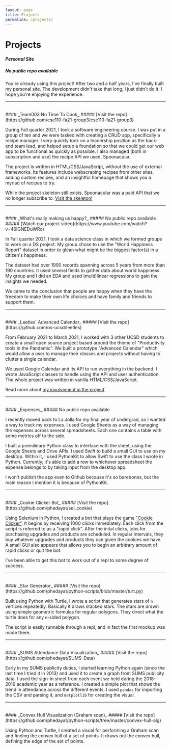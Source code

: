 ```yaml
---
layout: page
title: Projects
permalink: /projects/
---
```


<h1 class="page-heading">Projects</h1>

#### _Personal Site_
##### No public repo available

You're already using this project! After two and a half years, I've finally built my personal site. The development didn't take that long, I just didn't do it. I hope you're enjoying the experience.

---
<br>
#### _Team003 No Time To Cook_
##### [Visit the repo](https://github.com/cse110-fa21-group3/cse110-fa21-group3)

During Fall quarter 2021, I took a software engineering course. I was put in a group of ten and we were tasked with creating a CRUD app, specifically a recipe manager. I very quickly took on a leadership position as the back-end team lead, and helped setup a foundation so that we could get our web app to be functional as quickly as possible. I also managed (both in subscription and use) the recipe API we used, Spoonacular.

The project is written in HTML/CSS/JavaScript, without the use of external frameworks. Its features include webscraping recipes from other sites, adding custom recipes, and an insightful homepage that shows you a myriad of recipes to try.

While the project skeleton still exists, Spoonacular was a paid API that we no longer subscribe to. [Visit the skeleton!](https://notimetocook.netlify.app/)

---
<br>
#### _What's really making us happy?_
##### No public repo available
##### [Watch our project video](https://www.youtube.com/watch?v=46IGNEDuWRo)

In Fall quarter 2021, I took a data science class in which we formed groups to work on a DS project. My group chose to use the "World Happiness Report" dataset in order to glean what might be the biggest factor(s) in a citizen's happiness.

The dataset had over 1900 records spanning across 5 years from more than 190 countries. It used several fields to gather data about world happiness. My group and I did an EDA and used (multi)linear regressions to gain the insights we needed.

We came to the conclusion that people are happy when they have the freedom to make their own life choices and have family and friends to support them.

---
<br>
#### _Leetles' Advanced Calendar_
##### [Visit the repo](https://github.com/os-ucsd/leetles)

From February 2021 to March 2021, I worked with 3 other UCSD students to create a small open source project based around the theme of "Productivity tools in the Pandemic". We built a prototype "Advanced Calendar" which would allow a user to manage their classes and projects without having to clutter a single calendar.

We used Google Calendar and its API to run everything in the backend. I wrote JavaScript classes to handle using the API and user authentication. The whole project was written in vanilla HTML/CSS/JavaScript.

Read more about [my involvement in the project](/extra/).

---
<br>
#### _Expenses_
##### No public repo available

I recently moved back to La Jolla for my final year of undergrad, so I wanted a way to track my expenses. I used Google Sheets as a way of managing the expenses across several spreadsheets. Each one contains a table with some metrics off to the side. 

I built a premilinary Python class to interface with the sheet, using the Google Sheets and Drive APIs. I used Swift to build a small GUI to use on my desktop. Within it, I used PythonKit to allow Swift to use the class I wrote in Python. Currently, it's able to add a row to whichever spreadsheet the expense belongs to by taking input from the desktop app.

I won't publish the app even to Github because it's so barebones, but the main reason I mention it is because of PythonKit.

---
<br>
#### _Cookie Clicker Bot_
##### [Visit the repo](https://github.com/phedayat/sel_cookie)

Using Selenium in Python, I created a bot that plays the game ["Cookie Clicker"](https://orteil.dashnet.org/cookieclicker/). It begins by receiving 1000 clicks immediately. Each click from the script is referred to as a "rapid click". After the inital clicks, jobs for purchasing upgrades and products are scheduled. In regular intervals, they buy whatever upgrades and products they can given the cookies we have. A small GUI also appears that allows you to begin an arbitrary amount of rapid clicks or quit the bot.

I've been able to get this bot to work out of a repl to some degree of success.

---
<br>
#### _Star Generator_
##### [Visit the repo](https://github.com/phedayat/python-scripts/blob/master/turt.py)

Built using Python with Turtle, I wrote a script that generates stars of `n` vertices repeatedly. Basically it draws stacked stars. The stars are drawn using simple geometric formulas for regular polygons. They direct what the turtle does for any `n`-sided polygon.

The script is easily runnable through a repl, and in fact the first mockup was made there.

---
<br>
#### _SUMS Attendance Data Visualization_
##### [Visit the repo](https://github.com/phedayat/SUMS-Data)

Early in my SUMS publicity duties, I started learning Python again (since the last time I tried it in 2013) and used it to create a graph from SUMS publicity data. I used the sign-in sheet from each event we held during the 2018-2019 academic year as a reference. I created a simple plot that shows the trend in attendance across the different events. I used `pandas` for importing the CSV and parsing it, and `matplotlib` for creating the visual.

---
<br>
#### _Convex Hull Visualization (Graham scan)_
##### [Visit the repo](https://github.com/phedayat/python-scripts/tree/master/convex-hull-alg)

Using Python and Turtle, I created a visual for performing a Graham scan and finding the convex hull of a set of points. It draws out the convex hull, defining the edge of the set of points.